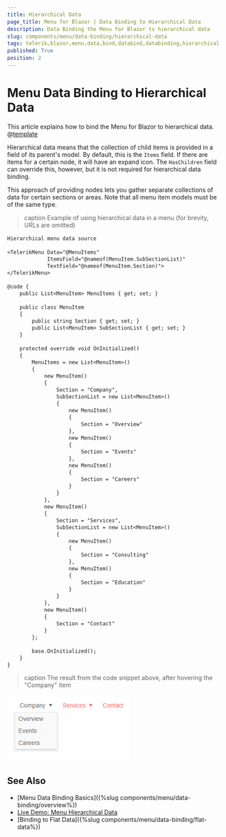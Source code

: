 ```yaml
---
title: Hierarchical Data
page_title: Menu for Blazor | Data Binding to Hierarchical Data
description: Data Binding the Menu for Blazor to hierarchical data
slug: components/menu/data-binding/hierarchical-data
tags: telerik,blazor,menu,data,bind,databind,databinding,hierarchical
published: True
position: 2
---
```


# Menu Data Binding to Hierarchical Data

This article explains how to bind the Menu for Blazor to hierarchical data. 
@[template](/_contentTemplates/menu/basic-example.md#data-binding-basics-link)


Hierarchical data means that the collection of child items is provided in a field of its parent's model. By default, this is the `Items` field. If there are items for a certain node, it will have an expand icon. The `HasChildren` field can override this, however, but it is not required for hierarchical data binding.

This approach of providing nodes lets you gather separate collections of data for certain sections or areas. Note that all menu item models must be of the same type.

>caption Example of using hierarchical data in a menu (for brevity, URLs are omitted)

````CSHTML
Hierarchical menu data source

<TelerikMenu Data="@MenuItems"
             ItemsField="@nameof(MenuItem.SubSectionList)"
             TextField="@nameof(MenuItem.Section)">
</TelerikMenu>

@code {
    public List<MenuItem> MenuItems { get; set; }
    
    public class MenuItem
    {
        public string Section { get; set; }
        public List<MenuItem> SubSectionList { get; set; }
    }
    
    protected override void OnInitialized()
    {
        MenuItems = new List<MenuItem>()
        {
            new MenuItem()
            {
                Section = "Company",
                SubSectionList = new List<MenuItem>()
                {
                    new MenuItem()
                    {
                        Section = "Overview"
                    },
                    new MenuItem()
                    {
                        Section = "Events"
                    },
                    new MenuItem()
                    {
                        Section = "Careers"
                    }
                }
            },
            new MenuItem()
            {
                Section = "Services",
                SubSectionList = new List<MenuItem>()
                {
                    new MenuItem()
                    {
                        Section = "Consulting"
                    },
                    new MenuItem()
                    {
                        Section = "Education"
                    }
                }
            },
            new MenuItem()
            {
                Section = "Contact"
            }
        };

        base.OnInitialized();
    }
}
````

>caption The result from the code snippet above, after hovering the "Company" item

![](images/menu-hierarchical-data-overview.png)


## See Also

  * [Menu Data Binding Basics]({%slug components/menu/data-binding/overview%})
  * [Live Demo: Menu Hierarchical Data](https://demos.telerik.com/blazor-ui/menu/hierarchical-data)
  * [Binding to Flat Data]({%slug components/menu/data-binding/flat-data%})

